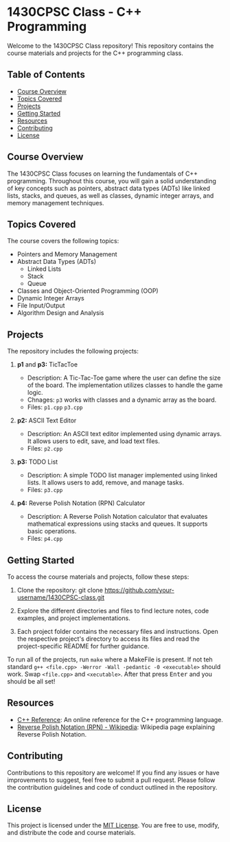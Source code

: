 # 1430CPSC Class - C++ Programming

Welcome to the 1430CPSC Class repository! This repository contains the course materials and projects for the C++ programming class.

## Table of Contents

- [Course Overview](#course-overview)
- [Topics Covered](#topics-covered)
- [Projects](#projects)
- [Getting Started](#getting-started)
- [Resources](#resources)
- [Contributing](#contributing)
- [License](#license)

## Course Overview

The 1430CPSC Class focuses on learning the fundamentals of C++ programming. Throughout this course, you will gain a solid understanding of key concepts such as pointers, abstract data types (ADTs) like linked lists, stacks, and queues, as well as classes, dynamic integer arrays, and memory management techniques.

## Topics Covered

The course covers the following topics:

- Pointers and Memory Management
- Abstract Data Types (ADTs)
  - Linked Lists
  - Stack
  - Queue
- Classes and Object-Oriented Programming (OOP)
- Dynamic Integer Arrays
- File Input/Output
- Algorithm Design and Analysis

## Projects

The repository includes the following projects:

1. **p1** and **p3:** TicTacToe
   - Description: A Tic-Tac-Toe game where the user can define the size of the board. The implementation utilizes classes to handle the game logic.
   - Chnages: `p3` works with classes and a dynamic array as the board.
   - Files: `p1.cpp` `p3.cpp`

2. **p2:** ASCII Text Editor
   - Description: An ASCII text editor implemented using dynamic arrays. It allows users to edit, save, and load text files.
   - Files: `p2.cpp`

3. **p3:** TODO List
   - Description: A simple TODO list manager implemented using linked lists. It allows users to add, remove, and manage tasks.
   - Files: `p3.cpp`

4. **p4:** Reverse Polish Notation (RPN) Calculator
   - Description: A Reverse Polish Notation calculator that evaluates mathematical expressions using stacks and queues. It supports basic operations.
   - Files: `p4.cpp`

## Getting Started

To access the course materials and projects, follow these steps:

1. Clone the repository: git clone https://github.com/your-username/1430CPSC-class.git

2. Explore the different directories and files to find lecture notes, code examples, and project implementations.

3. Each project folder contains the necessary files and instructions. Open the respective project's directory to access its files and read the project-specific README for further guidance.

To run all of the projects, run `make` where a MakeFile is present. If not teh standard `g++ <file.cpp> -Werror -Wall -pedantic -0 <executable>` should work. Swap `<file.cpp>` and `<xecutable>`. After that press <kbd>Enter</kbd> and you should be all set!

## Resources

- [C++ Reference](https://en.cppreference.com/): An online reference for the C++ programming language.
- [Reverse Polish Notation (RPN) - Wikipedia](https://en.wikipedia.org/wiki/Reverse_Polish_notation): Wikipedia page explaining Reverse Polish Notation.

## Contributing

Contributions to this repository are welcome! If you find any issues or have improvements to suggest, feel free to submit a pull request. Please follow the contribution guidelines and code of conduct outlined in the repository.

## License

This project is licensed under the [MIT License](LICENSE). You are free to use, modify, and distribute the code and course materials.
